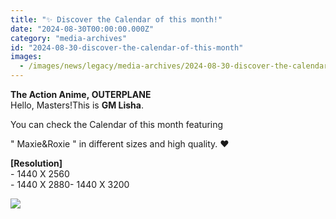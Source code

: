 ```yaml
---
title: "✨ Discover the Calendar of this month!"
date: "2024-08-30T00:00:00.000Z"
category: "media-archives"
id: "2024-08-30-discover-the-calendar-of-this-month"
images:
  - /images/news/legacy/media-archives/2024-08-30-discover-the-calendar-of-this-month/e82eb2eed3aa428c9ef1fdd334d7e129.webp
---
```


**The Action Anime, OUTERPLANE**  
Hello, Masters!This is **GM Lisha**.  
  
You can check the Calendar of this month featuring

" Maxie&Roxie " in different sizes and high quality. ❤  
  
**\[Resolution\]**  
\- 1440 X 2560  
\- 1440 X 2880- 1440 X 3200

![](/images/news/legacy/media-archives/2024-08-30-discover-the-calendar-of-this-month/e82eb2eed3aa428c9ef1fdd334d7e129.webp)
